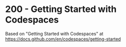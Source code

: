 # 200 - Getting Started with Codespaces

Based on "Getting Started with Codespaces" at https://docs.github.com/en/codespaces/getting-started
